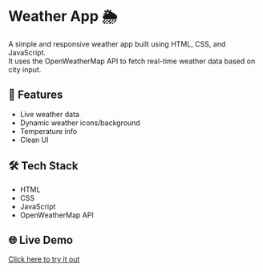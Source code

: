 # Weather App 🌦️

A simple and responsive weather app built using HTML, CSS, and JavaScript.  
It uses the OpenWeatherMap API to fetch real-time weather data based on city input.

## 🚀 Features
- Live weather data
- Dynamic weather icons/background
- Temperature info
- Clean UI

## 🛠️ Tech Stack
- HTML
- CSS
- JavaScript
- OpenWeatherMap API

## 🌐 Live Demo
[Click here to try it out]((https://sneharajput0213.github.io/weather-app/))
